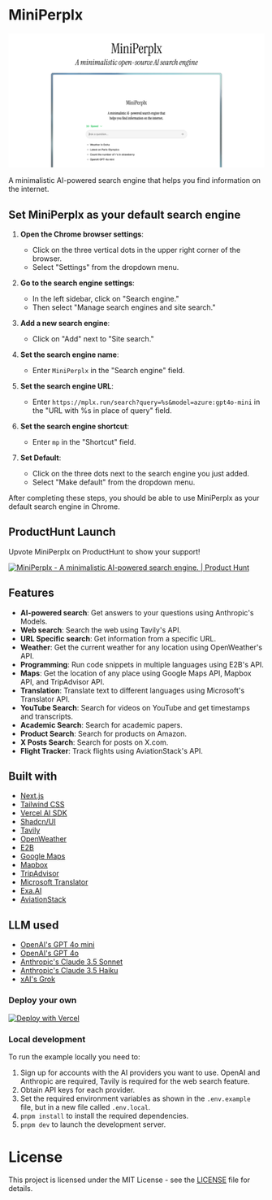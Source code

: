 # MiniPerplx

![MiniPerplx](/app/opengraph-image.png)

A minimalistic AI-powered search engine that helps you find information on the internet.

## Set MiniPerplx as your default search engine

1. **Open the Chrome browser settings**:
   - Click on the three vertical dots in the upper right corner of the browser.
   - Select "Settings" from the dropdown menu.

2. **Go to the search engine settings**:
   - In the left sidebar, click on "Search engine."
   - Then select "Manage search engines and site search."

3. **Add a new search engine**:
   - Click on "Add" next to "Site search."

4. **Set the search engine name**:
   - Enter `MiniPerplx` in the "Search engine" field.

5. **Set the search engine URL**:
   - Enter `https://mplx.run/search?query=%s&model=azure:gpt4o-mini` in the "URL with %s in place of query" field.

6. **Set the search engine shortcut**:
   - Enter `mp` in the "Shortcut" field.

7. **Set Default**:
   - Click on the three dots next to the search engine you just added.
   - Select "Make default" from the dropdown menu.

After completing these steps, you should be able to use MiniPerplx as your default search engine in Chrome.

## ProductHunt Launch

Upvote MiniPerplx on ProductHunt to show your support!

<a href="https://www.producthunt.com/posts/miniperplx?embed=true&utm_source=badge-featured&utm_medium=badge&utm_souce=badge-miniperplx" target="_blank"><img src="https://api.producthunt.com/widgets/embed-image/v1/featured.svg?post_id=481378&theme=light" alt="MiniPerplx - A&#0032;minimalistic&#0032;AI&#0045;powered&#0032;search&#0032;engine&#0046; | Product Hunt" style="width: 250px; height: 54px;" width="250" height="54" /></a>

## Features

- **AI-powered search**: Get answers to your questions using Anthropic's Models.
- **Web search**: Search the web using Tavily's API.
- **URL Specific search**: Get information from a specific URL.
- **Weather**: Get the current weather for any location using OpenWeather's API.
- **Programming**: Run code snippets in multiple languages using E2B's API.
- **Maps**: Get the location of any place using Google Maps API, Mapbox API, and TripAdvisor API.
- **Translation**: Translate text to different languages using Microsoft's Translator API.
- **YouTube Search**: Search for videos on YouTube and get timestamps and transcripts.
- **Academic Search**: Search for academic papers.
- **Product Search**: Search for products on Amazon.
- **X Posts Search**: Search for posts on X.com.
- **Flight Tracker**: Track flights using AviationStack's API.

## Built with
- [Next.js](https://nextjs.org/)
- [Tailwind CSS](https://tailwindcss.com/)
- [Vercel AI SDK](https://sdk.vercel.ai/docs)
- [Shadcn/UI](https://ui.shadcn.com/)
- [Tavily](https://tavily.com/)
- [OpenWeather](https://openweathermap.org/)
- [E2B](https://e2b.dev/)
- [Google Maps](https://developers.google.com/maps)
- [Mapbox](https://www.mapbox.com/)
- [TripAdvisor](https://www.tripadvisor.com/)
- [Microsoft Translator](https://www.microsoft.com/en-us/translator)
- [Exa.AI](https://exa.ai/)
- [AviationStack](https://aviationstack.com/)

## LLM used
- [OpenAI's GPT 4o mini](https://openai.com/index/gpt-4o-mini-advancing-cost-efficient-intelligence/)
- [OpenAI's GPT 4o](https://openai.com/index/hello-gpt-4o/)
- [Anthropic's Claude 3.5 Sonnet](https://www.anthropic.com/news/claude-3-5-sonnet/)
- [Anthropic's Claude 3.5 Haiku](https://www.anthropic.com/claude/haiku)
- [xAI's Grok](https://x.ai/grok)

### Deploy your own

[![Deploy with Vercel](https://vercel.com/button)](https://vercel.com/new/clone?repository-url=https%3A%2F%2Fgithub.com%2Fzaidmukaddam%2Fminiperplx&env=OPENAI_API_KEY,ANTHROPIC_API_KEY,GROQ_API_KEY,TAVILY_API_KEY,OPENWEATHER_API_KEY,E2B_API_KEY&envDescription=API%20keys%20needed%20for%20application)

### Local development

To run the example locally you need to:

1. Sign up for accounts with the AI providers you want to use. OpenAI and Anthropic are required, Tavily is required for the web search feature.
2. Obtain API keys for each provider.
3. Set the required environment variables as shown in the `.env.example` file, but in a new file called `.env.local`.
4. `pnpm install` to install the required dependencies.
5. `pnpm dev` to launch the development server.

# License

This project is licensed under the MIT License - see the [LICENSE](LICENSE) file for details.
